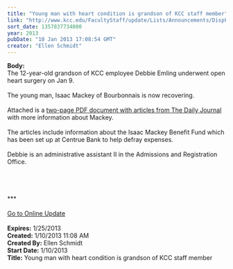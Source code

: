 ```yaml
---
title: "Young man with heart condition is grandson of KCC staff member"
link: "http://www.kcc.edu/FacultyStaff/update/Lists/Announcements/DispForm.aspx?ID=951"
sort_date: 1357837734000
year: 2013
pubDate: "10 Jan 2013 17:08:54 GMT"
creator: "Ellen Schmidt"
---
```


<div><b>Body:</b> <div class="ExternalClassAEE844B4FE14408688FEE3B63FE27C8A">
<div>The 12-year-old grandson of KCC employee Debbie Emling underwent open heart surgery on Jan 9. </div>
<div> </div>
<div>The young man, Isaac Mackey of Bourbonnais is now recovering.</div>
<div> </div>
<div>Attached is a <a href="/FacultyStaff/update/Documents/Articles-Daily-Journal-1-8-2013.pdf">two-page PDF document with articles from The Daily Journal </a>with more information about Mackey. </div>
<div> </div>
<div>The articles include information about the Isaac Mackey Benefit Fund which has been set up at Centrue Bank to help defray expenses.   </div>
<div> </div>
<div>Debbie is an administrative assistant II in the Admissions and Registration Office.</div>
<div> </div>
<div> </div>
<div> </div>
<div>
<div> </div>
<div>
<div>***</div>
<div> </div>
<div><a href="/FacultyStaff/update/Pages/dailyupdate.aspx">Go to Online Update</a></div>
<div> </div></div></div></div></div>
<div><b>Expires:</b> 1/25/2013</div>
<div><b>Created:</b> 1/10/2013 11:08 AM</div>
<div><b>Created By:</b> Ellen Schmidt</div>
<div><b>Start Date:</b> 1/10/2013</div>
<div><b>Title:</b> Young man with heart condition is grandson of KCC staff member</div>

